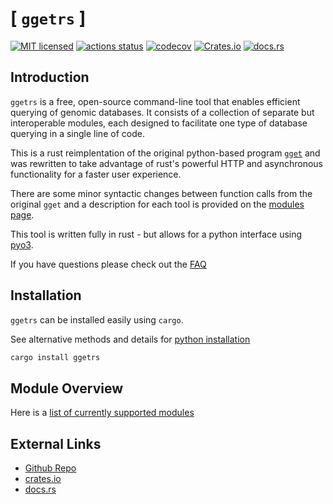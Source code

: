 # [ `ggetrs` ]

[![MIT licensed](https://img.shields.io/badge/license-MIT-blue.svg)](https://github.com/noamteyssier/ggetrs/blob/main/LICENSE)
[![actions status](https://github.com/noamteyssier/ggetrs/workflows/CI/badge.svg)](https://github.com/noamteyssier/ggetrs/actions)
[![codecov](https://codecov.io/gh/noamteyssier/ggetrs/branch/main/graph/badge.svg?token=CEQWH6MMCV)](https://codecov.io/gh/noamteyssier/ggetrs)
[![Crates.io](https://img.shields.io/crates/d/ggetrs?color=orange&label=crates.io)](https://crates.io/crates/ggetrs)
[![docs.rs](https://img.shields.io/docsrs/ggetrs?color=green&label=docs.rs)](https://docs.rs/ggetrs/latest/ggetrs/)

## Introduction

`ggetrs` is a free, open-source command-line tool that enables efficient querying
of genomic databases.
It consists of a collection of separate but interoperable modules, each designed
to facilitate one type of database querying in a single line of code.

This is a rust reimplentation of the original python-based program
[`gget`](https://github.com/pachterlab/gget) and was rewritten to take advantage
of rust's powerful HTTP and asynchronous functionality for a faster user experience.

There are some minor syntactic changes between function calls from the original `gget`
and a description for each tool is provided on the [modules page](https://noamteyssier.github.io/ggetrs/modules.html).

This tool is written fully in rust - but allows for a python interface using [pyo3](https://github.com/PyO3/pyo3).

If you have questions please check out the [FAQ](./faq.md)

## Installation

`ggetrs` can be installed easily using `cargo`.

See alternative methods and details for [python installation](./install.md)

```bash
cargo install ggetrs
```

## Module Overview

Here is a [list of currently supported modules](./modules.md)

## External Links

- [Github Repo](https://github.com/noamteyssier/ggetrs)
- [crates.io](https://crates.io/crates/ggetrs)
- [docs.rs](https://docs.rs/ggetrs)
